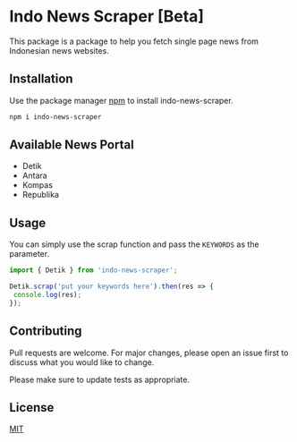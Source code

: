 # Indo News Scraper [Beta]

This package is a package to help you fetch single page news from Indonesian news websites.

## Installation

Use the package manager [npm](https://www.npmjs.com/get-npm) to install indo-news-scraper.

```bash
npm i indo-news-scraper
```

## Available News Portal
- Detik
- Antara
- Kompas
- Republika

## Usage
You can simply use the scrap function and pass the `KEYWORDS` as the parameter.

```javascript
import { Detik } from 'indo-news-scraper';

Detik.scrap('put your keywords here').then(res => {
 console.log(res);
});
```

## Contributing
Pull requests are welcome. For major changes, please open an issue first to discuss what you would like to change.

Please make sure to update tests as appropriate.

## License
[MIT](https://choosealicense.com/licenses/mit/)